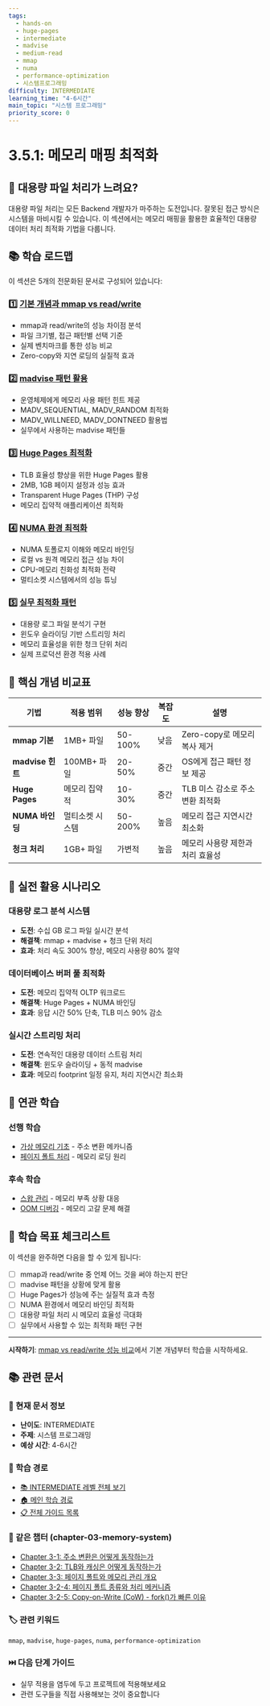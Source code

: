 ```yaml
---
tags:
  - hands-on
  - huge-pages
  - intermediate
  - madvise
  - medium-read
  - mmap
  - numa
  - performance-optimization
  - 시스템프로그래밍
difficulty: INTERMEDIATE
learning_time: "4-6시간"
main_topic: "시스템 프로그래밍"
priority_score: 0
---
```


# 3.5.1: 메모리 매핑 최적화

## 🎯 대용량 파일 처리가 느려요?

대용량 파일 처리는 모든 Backend 개발자가 마주하는 도전입니다. 잘못된 접근 방식은 시스템을 마비시킬 수 있습니다. 이 섹션에서는 메모리 매핑을 활용한 효율적인 대용량 데이터 처리 최적화 기법을 다룹니다.

## 📚 학습 로드맵

이 섹션은 5개의 전문화된 문서로 구성되어 있습니다:

### 1️⃣ [기본 개념과 mmap vs read/write](./03-05-02-mmap-performance-comparison.md)

- mmap과 read/write의 성능 차이점 분석
- 파일 크기별, 접근 패턴별 선택 기준
- 실제 벤치마크를 통한 성능 비교
- Zero-copy와 지연 로딩의 실질적 효과

### 2️⃣ [madvise 패턴 활용](./03-05-03-madvise-optimization-patterns.md)

- 운영체제에게 메모리 사용 패턴 힌트 제공
- MADV_SEQUENTIAL, MADV_RANDOM 최적화
- MADV_WILLNEED, MADV_DONTNEED 활용법
- 실무에서 사용하는 madvise 패턴들

### 3️⃣ [Huge Pages 최적화](./03-05-04-huge-pages-optimization.md)

- TLB 효율성 향상을 위한 Huge Pages 활용
- 2MB, 1GB 페이지 설정과 성능 효과
- Transparent Huge Pages (THP) 구성
- 메모리 집약적 애플리케이션 최적화

### 4️⃣ [NUMA 환경 최적화](./03-05-05-numa-memory-optimization.md)

- NUMA 토폴로지 이해와 메모리 바인딩
- 로컬 vs 원격 메모리 접근 성능 차이
- CPU-메모리 친화성 최적화 전략
- 멀티소켓 시스템에서의 성능 튜닝

### 5️⃣ [실무 최적화 패턴](./03-05-06-practical-optimization-patterns.md)

- 대용량 로그 파일 분석기 구현
- 윈도우 슬라이딩 기반 스트리밍 처리
- 메모리 효율성을 위한 청크 단위 처리
- 실제 프로덕션 환경 적용 사례

## 🎯 핵심 개념 비교표

| 기법 | 적용 범위 | 성능 향상 | 복잡도 | 설명 |
|------|----------|-----------|--------|------|
| **mmap 기본** | 1MB+ 파일 | 50-100% | 낮음 | Zero-copy로 메모리 복사 제거 |
| **madvise 힌트** | 100MB+ 파일 | 20-50% | 중간 | OS에게 접근 패턴 정보 제공 |
| **Huge Pages** | 메모리 집약적 | 10-30% | 중간 | TLB 미스 감소로 주소 변환 최적화 |
| **NUMA 바인딩** | 멀티소켓 시스템 | 50-200% | 높음 | 메모리 접근 지연시간 최소화 |
| **청크 처리** | 1GB+ 파일 | 가변적 | 높음 | 메모리 사용량 제한과 처리 효율성 |

## 🚀 실전 활용 시나리오

### 대용량 로그 분석 시스템

- **도전**: 수십 GB 로그 파일 실시간 분석
- **해결책**: mmap + madvise + 청크 단위 처리
- **효과**: 처리 속도 300% 향상, 메모리 사용량 80% 절약

### 데이터베이스 버퍼 풀 최적화

- **도전**: 메모리 집약적 OLTP 워크로드
- **해결책**: Huge Pages + NUMA 바인딩
- **효과**: 응답 시간 50% 단축, TLB 미스 90% 감소

### 실시간 스트리밍 처리

- **도전**: 연속적인 대용량 데이터 스트림 처리
- **해결책**: 윈도우 슬라이딩 + 동적 madvise
- **효과**: 메모리 footprint 일정 유지, 처리 지연시간 최소화

## 🔗 연관 학습

### 선행 학습

- [가상 메모리 기초](./03-02-01-address-translation.md) - 주소 변환 메카니즘
- [페이지 폴트 처리](./03-02-03-page-fault.md) - 메모리 로딩 원리

### 후속 학습

- [스왑 관리](./03-04-02-swap-management.md) - 메모리 부족 상황 대응
- [OOM 디버깅](./03-07-08-oom-debugging.md) - 메모리 고갈 문제 해결

## 🎯 학습 목표 체크리스트

이 섹션을 완주하면 다음을 할 수 있게 됩니다:

- [ ] mmap과 read/write 중 언제 어느 것을 써야 하는지 판단
- [ ] madvise 패턴을 상황에 맞게 활용
- [ ] Huge Pages가 성능에 주는 실질적 효과 측정
- [ ] NUMA 환경에서 메모리 바인딩 최적화
- [ ] 대용량 파일 처리 시 메모리 효율성 극대화
- [ ] 실무에서 사용할 수 있는 최적화 패턴 구현

---

**시작하기**: [mmap vs read/write 성능 비교](./03-05-02-mmap-performance-comparison.md)에서 기본 개념부터 학습을 시작하세요.

## 📚 관련 문서

### 📖 현재 문서 정보

- **난이도**: INTERMEDIATE
- **주제**: 시스템 프로그래밍
- **예상 시간**: 4-6시간

### 🎯 학습 경로

- [📚 INTERMEDIATE 레벨 전체 보기](../learning-paths/intermediate/)
- [🏠 메인 학습 경로](../learning-paths/)
- [📋 전체 가이드 목록](../README.md)

### 📂 같은 챕터 (chapter-03-memory-system)

- [Chapter 3-1: 주소 변환은 어떻게 동작하는가](./03-02-01-address-translation.md)
- [Chapter 3-2: TLB와 캐싱은 어떻게 동작하는가](./03-02-02-tlb-caching.md)
- [Chapter 3-3: 페이지 폴트와 메모리 관리 개요](./03-02-03-page-fault.md)
- [Chapter 3-2-4: 페이지 폴트 종류와 처리 메커니즘](./03-02-04-page-fault-handling.md)
- [Chapter 3-2-5: Copy-on-Write (CoW) - fork()가 빠른 이유](./03-02-05-copy-on-write.md)

### 🏷️ 관련 키워드

`mmap`, `madvise`, `huge-pages`, `numa`, `performance-optimization`

### ⏭️ 다음 단계 가이드

- 실무 적용을 염두에 두고 프로젝트에 적용해보세요
- 관련 도구들을 직접 사용해보는 것이 중요합니다
